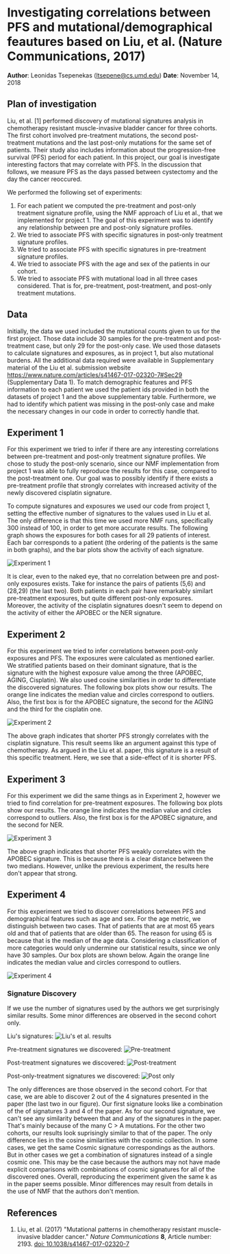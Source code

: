 # Investigating correlations between PFS and mutational/demographical feautures based on Liu, et al. (Nature Communications, 2017)

**Author**: Leonidas Tsepenekas ([ltsepene@cs.umd.edu](mailto:ltsepene@cs.umd.edu))
**Date**: November 14, 2018

## Plan of investigation

Liu, et al. [1] performed discovery of mutational signatures analysis in chemotherapy resistant muscle-invasive bladder cancer for three cohorts. The first cohort involved pre-treatment mutations, the second post-treatment mutations and the last post-only mutations for the same set of patients. Their study also includes information about the progression-free survival (PFS) period for each patient. In this project, our goal is investigate interesting factors that may correlate with PFS. In the discussion that follows, we measure PFS as the days passed between cystectomy and the day the cancer reoccured. 

We performed the following set of experiments:
1. For each patient we computed the pre-treatment and post-only treatment signature profile, using the NMF approach of Liu et al., that we implemented for project 1. The goal of this experiment was to identify any relationship between pre and post-only signature profiles.
2. We tried to associate PFS with specific signatures in post-only treatment signature profiles. 
3. We tried to associate PFS with specific signatures in pre-treatment signature profiles. 
4. We tried to associate PFS with the age and sex of the patients in our cohort.
5. We tried to associate PFS with mutational load in all three cases considered. That is for, pre-treatment, post-treatment, and post-only treatment mutations.

## Data
Initially, the data we used included the mutational counts given to us for the first project. Those data include 30 samples for the pre-treatment and post-treatment case, but only 29 for the post-only case. We used those datasets to calculate signatures and exposures, as in project 1, but also mutational burdens. All the additional data required were available in Supplementary material of the Liu et al. submission website https://www.nature.com/articles/s41467-017-02320-7#Sec29 (Supplementary Data 1). To match demographic features and PFS information to each patient we used the patient ids provided in both the datasets of project 1 and the above supplementary table. Furthermore, we had to identify which patient was missing in the post-only case and make the necessary changes in our code in order to correctly handle that.

## Experiment 1 
For this experiment we tried to infer if there are any interesting correlations between pre-treatment and post-only treatment signature profiles. We chose to study the post-only scenario, since our NMF implementation from project 1 was able to fully reproduce the results for this case, compared to the post-treatment one. Our goal was to possibly identify if there exists a pre-treatment profile that strongly correlates with increased activity of the newly discovered cisplatin signature. 

To compute signatures and exposures we used our code from project 1, setting the effective number of signatures to the values used in Liu et al. The only difference is that this time we used more NMF runs, specifically 300 instead of 100, in order to get more accurate results. The following graph shows the exposures for both cases for all 29 patients of interest. Each bar corresponds to a patient (the ordering of the patients is the same in both graphs), and the bar plots show the activity of each signature.

![Experiment 1](exp1.PNG)

It is clear, even to the naked eye, that no correlation between pre and post-only exposures exists. Take for instance the pairs of patients (5,6) and (28,29) (the last two). Both patients in each pair have remarkably similart pre-treatment exposures, but quite different post-only exposures. Moreover, the activity of the cisplatin signatures doesn't seem to depend on the activity of either the APOBEC or the NER signature.

## Experiment 2
For this experiment we tried to infer correlations between post-only exposures and PFS. The exposures were calculated as mentioned earlier. We stratified patients based on their dominant signature, that is the signature with the highest exposure value among the three (APOBEC, AGING, Cisplatin). We also used cosine similarities in order to differentiate the discovered signatures. The following box plots show our results. The orange line indicates the median value and circles correspond to outliers. Also, the first box is for the APOBEC signature, the second for the AGING and the third for the cisplatin one.

![Experiment 2](exp2.PNG)

The above graph indicates that shorter PFS strongly correlates with the cisplatin signature. This result seems like an argument against this type of chemotherapy. As argued in the Liu et al. paper, this signature is a result of this specific treatment. Here, we see that a side-effect of it is shorter PFS.

## Experiment 3
For this experiment we did the same things as in Experiment 2, however we tried to find correlation for pre-treatment exposures. The following box plots show our results. The orange line indicates the median value and circles correspond to outliers. Also, the first box is for the APOBEC signature, and the second for NER.

![Experiment 3](exp3.PNG)

The above graph indicates that shorter PFS weakly correlates with the APOBEC signature. This is because there is a clear distance between the two medians. However, unlike the previous experiment, the results here don't appear that strong.

## Experiment 4
For this experiment we tried to discover correlations between PFS and demographical features such as age and sex. For the age metric, we distinguish between two cases. That of patients that are at most 65 years old and that of patients that are older than 65. The reason for using 65 is because that is the median of the age data. Considering a classification of more categories would only undermine our statistical results, since we only have 30 samples. Our box plots are shown below. Again the orange line indicates the median value and circles correspond to outliers. 

![Experiment 4](exp4.PNG)

### Signature Discovery

If we use the number of signatures used by the authors we get surprisingly similar results. Some minor differences are observed in the second cohort only. 

Liu's signatures:
![Liu's et al. results](Liu.jpg) 

Pre-treatment signatures we discovered:
![Pre-treatment](pre.jpg)

Post-treatment signatures we discovered:
![Post-treatment](post.jpg)

Post-only-treatment signatures we discovered:
![Post only](post-only.jpg)

The only differences are those observed in the second cohort. For that case, we are able to discover 2 out of the 4 signatures presented in the paper (the last two in
our figure). Our first signature looks like a combination of the of signatures 3 and 4 of the paper. As for our second signature, we can't see any similarity between that
and any of the signatures in the paper. That's mainly because of the many C > A mutations. For the other two cohorts, our results look suprisingly similar to that of the 
paper. The only difference lies in the cosine similarities with the cosmic collection. In some cases, we get the same Cosmic signature correspondings as the authors. But 
in other cases we get a combination of signatures instead of a single cosmic one. This may be the case because the authors may not have made explicit comparisons with combinations
of cosmic signatures for all of the discovered ones. Overall, reproducing the experiment given the same k as in the paper seems possible. Minor differences may result from
details in the use of NMF that the authors don't mention.

## References
1. Liu, et al. (2017) "Mutational patterns in chemotherapy resistant muscle-invasive bladder cancer." _Nature Communications_ **8**, Article number: 2193. [doi: 10.1038/s41467-017-02320-7](https://doi.org/10.1038/s41467-017-02320-7)
